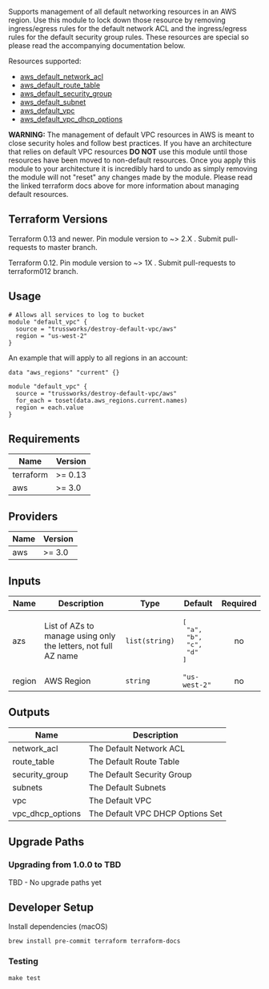 Supports management of all default networking resources in an AWS region. Use this module to lock down those
resource by removing ingress/egress rules for the default network ACL and the ingress/egress rules for the default
security group rules. These resources are special so please read the accompanying documentation below.

Resources supported:

- [aws_default_network_acl](https://www.terraform.io/docs/providers/aws/r/default_network_acl.html)
- [aws_default_route_table](https://www.terraform.io/docs/providers/aws/r/default_route_table.html)
- [aws_default_security_group](https://www.terraform.io/docs/providers/aws/r/default_security_group.html)
- [aws_default_subnet](https://www.terraform.io/docs/providers/aws/r/default_subnet.html)
- [aws_default_vpc](https://www.terraform.io/docs/providers/aws/r/default_vpc.html)
- [aws_default_vpc_dhcp_options](https://www.terraform.io/docs/providers/aws/r/default_vpc_dhcp_options.html)

**WARNING:** The management of default VPC resources in AWS is meant to close security holes and follow best
practices. If you have an architecture that relies on default VPC resources **DO NOT** use this module until those
resources have been moved to non-default resources. Once you apply this module to your architecture it is
incredibly hard to undo as simply removing the module will not "reset" any changes made by the module. Please
read the linked terraform docs above for more information about managing default resources.

## Terraform Versions

Terraform 0.13 and newer. Pin module version to ~> 2.X . Submit pull-requests to master branch.

Terraform 0.12. Pin module version to ~> 1X . Submit pull-requests to terraform012 branch.


## Usage

```hcl
# Allows all services to log to bucket
module "default_vpc" {
  source = "trussworks/destroy-default-vpc/aws"
  region = "us-west-2"
}
```

An example that will apply to all regions in an account:

```hcl
data "aws_regions" "current" {}

module "default_vpc" {
  source = "trussworks/destroy-default-vpc/aws"
  for_each = toset(data.aws_regions.current.names)
  region = each.value
}
```

<!-- BEGINNING OF PRE-COMMIT-TERRAFORM DOCS HOOK -->
## Requirements

| Name | Version |
|------|---------|
| terraform | >= 0.13 |
| aws | >= 3.0 |

## Providers

| Name | Version |
|------|---------|
| aws | >= 3.0 |

## Inputs

| Name | Description | Type | Default | Required |
|------|-------------|------|---------|:--------:|
| azs | List of AZs to manage using only the letters, not full AZ name | `list(string)` | <pre>[<br>  "a",<br>  "b",<br>  "c",<br>  "d"<br>]</pre> | no |
| region | AWS Region | `string` | `"us-west-2"` | no |

## Outputs

| Name | Description |
|------|-------------|
| network\_acl | The Default Network ACL |
| route\_table | The Default Route Table |
| security\_group | The Default Security Group |
| subnets | The Default Subnets |
| vpc | The Default VPC |
| vpc\_dhcp\_options | The Default VPC DHCP Options Set |

<!-- END OF PRE-COMMIT-TERRAFORM DOCS HOOK -->

## Upgrade Paths

### Upgrading from 1.0.0 to TBD

TBD - No upgrade paths yet

## Developer Setup

Install dependencies (macOS)

```shell
brew install pre-commit terraform terraform-docs
```

### Testing

```shell
make test
```
